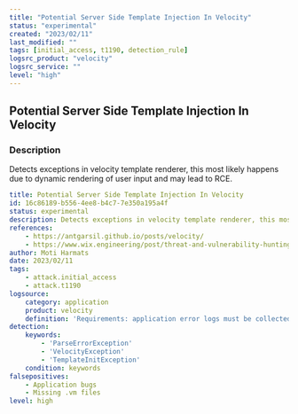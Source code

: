 ```yaml
---
title: "Potential Server Side Template Injection In Velocity"
status: "experimental"
created: "2023/02/11"
last_modified: ""
tags: [initial_access, t1190, detection_rule]
logsrc_product: "velocity"
logsrc_service: ""
level: "high"
---
```


## Potential Server Side Template Injection In Velocity

### Description

Detects exceptions in velocity template renderer, this most likely happens due to dynamic rendering of user input and may lead to RCE.

```yml
title: Potential Server Side Template Injection In Velocity
id: 16c86189-b556-4ee8-b4c7-7e350a195a4f
status: experimental
description: Detects exceptions in velocity template renderer, this most likely happens due to dynamic rendering of user input and may lead to RCE.
references:
    - https://antgarsil.github.io/posts/velocity/
    - https://www.wix.engineering/post/threat-and-vulnerability-hunting-with-application-server-error-logs
author: Moti Harmats
date: 2023/02/11
tags:
    - attack.initial_access
    - attack.t1190
logsource:
    category: application
    product: velocity
    definition: 'Requirements: application error logs must be collected (with LOG_LEVEL=ERROR and above)'
detection:
    keywords:
        - 'ParseErrorException'
        - 'VelocityException'
        - 'TemplateInitException'
    condition: keywords
falsepositives:
    - Application bugs
    - Missing .vm files
level: high

```
